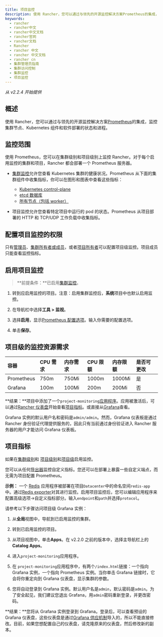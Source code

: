 ```yaml
---
title: 项目监控
description: 使用 Rancher，您可以通过与领先的开源监控解决方案Prometheus的集成，监控集群节点、Kubernetes 组件和软件部署的状态和进程。
keywords:
  - rancher
  - rancher中文
  - rancher中文文档
  - rancher官网
  - rancher文档
  - Rancher
  - rancher 中文
  - rancher 中文文档
  - rancher cn
  - 集群管理员指南
  - 集群访问控制
  - 集群监控
  - 项目监控
---
```


_从 v2.2.4 开始提供_

## 概述

使用 Rancher，您可以通过与领先的开源监控解决方案[Prometheus](https://prometheus.io/)的集成，监控集群节点、Kubernetes 组件和软件部署的状态和进程。

## 监控范围

使用 Prometheus，您可以在集群级别和项目级别上监控 Rancher。对于每个启用监控的集群和项目，Rancher 都会部署一个 Prometheus 服务器。

- [集群监控](/docs/rancher2/monitoring-alerting/2.0-2.4/cluster-monitoring/_index)允许您查看 Kubernetes 集群的健康状况。Prometheus 从下面的集群组件中收集指标，你可以在图形和图表中查看这些指标：

  - [Kubernetes control-plane](/docs/rancher2/monitoring-alerting/2.0-2.4/cluster-monitoring/custom-metrics/_index)
  - [etcd 数据库](/docs/rancher2/monitoring-alerting/2.0-2.4/cluster-monitoring/custom-metrics/_index)
  - [所有节点（包括 worker）](/docs/rancher2/monitoring-alerting/2.0-2.4/cluster-monitoring/custom-metrics/_index)

- 项目监控允许您查看特定项目中运行的 pod 的状态。Prometheus 从项目部署的 HTTP 和 TCP/UDP 工作负载中收集指标。

## 配置项目监控的权限

只有[管理员](/docs/rancher2/admin-settings/rbac/global-permissions/_index)、[集群所有者或成员](/docs/rancher2/admin-settings/rbac/cluster-project-roles/_index)，或者[项目所有者](/docs/rancher2/admin-settings/rbac/cluster-project-roles/_index)可以配置项目级监控。项目成员只能查看监控指标。

## 启用项目监控

> **前提条件：**已启用[集群监控](/docs/rancher2/monitoring-alerting/2.0-2.4/cluster-monitoring/_index)。

1. 转到应启用监控的项目。注意：启用集群监控后，**系统**项目中也默认启用监控。

1. 在导航栏中选择**工具 > 监视**。

1. 选择**启用**，显示[Prometheus 配置选项](/docs/rancher2/monitoring-alerting/2.0-2.4/cluster-monitoring/prometheus/_index)。输入你需要的配置选项。

1. 单击**保存**。

## 项目级的监控资源需求

| 容器       | CPU 需求 | 内存需求 | CPU 限额 | 内存限额 | 是否可更改 |
| :--------- | :------- | :------- | :------- | :------- | :--------- |
| Prometheus | 750m     | 750Mi    | 1000m    | 1000Mi   | 是         |
| Grafana    | 100m     | 100Mi    | 200m     | 200Mi    | 否         |

**结果：**项目中添加了一个`project-monitoring`[应用程序](/docs/rancher2/helm-charts/legacy-catalogs/_index)。应用被激活后，可以通过[Rancher 仪表盘](/docs/rancher2/monitoring-alerting/2.0-2.4/cluster-monitoring/project-monitoring/_index)开始查看[项目指标](#项目指标)。或直接从[Grafana](/docs/rancher2/monitoring-alerting/2.0-2.4/cluster-monitoring/_index#grafana)查看。

Grafana 实例的默认用户名和密码是`admin/admin`。然而，Grafana 仪表板是通过 Rancher 身份验证代理提供服务的，因此只有当前通过身份验证进入 Rancher 服务器的用户才能访问 Grafana 仪表板。

## 项目指标

如果在[集群级别](/docs/rancher2/monitoring-alerting/2.0-2.4/cluster-monitoring/cluster-metrics/_index#workload-metrics)和
[项目级别](/docs/rancher2/monitoring-alerting/2.0-2.4/cluster-monitoring/_index)和[项目级](#enabling-project-monitoring)启用监控。

您可以从任何[导出器](https://prometheus.io/docs/instrumenting/exporters/)监控自定义指标。您还可以在部署上暴露一些自定义端点，而无需为项目配置 Prometheus。

**示例：**
一个 [Redis](https://redis.io/) 应用程序被部署在项目`Datacenter`中的命名空间`redis-app`中。通过[Redis exporter](https://github.com/oliver006/redis_exporter)对其进行监控。启用项目监控后，您可以编辑应用程序来配置高级选项->自定义指标部分。输入`endpoint`和`path`并选择`protocol`。

请参考以下步骤访问项目级 Grafana 实例：

1. 从**全局**视图中，导航到已启用监控的集群。

1. 转到已启用监控的项目。

1. 从项目视图中，单击**Apps**。在 v2.2.0 之前的版本中，选择主导航栏上的**Catalog Apps**。

1. 进入`project-monitoring`应用程序。

1. 在 `project-monitoring`应用程序中，有两个`/index.html`链接：一个指向 Grafana 实例，一个指向 Prometheus 实例。当你单击 Grafana 链接时，它会将你重定向到 Grafana 仪表盘，显示集群的参数。

1. 您将自动登录到 Grafana 实例。默认用户名是`admin`，默认密码是`admin`。为了安全起见，我们建议您退出 Grafana，用`admin`密码重新登录，并更改密码。

**结果：**您将从 Grafana 实例登录到 Grafana。登录后，可以查看预设的 Grafana 仪表盘，这些仪表盘是通过[Grafana 供应机制](http://docs.grafana.org/administration/provisioning/#dashboards)导入的，所以不能直接修改。目前，如果您想配置自己的仪表盘，请克隆原来的仪表盘，然后修改新的副本。
